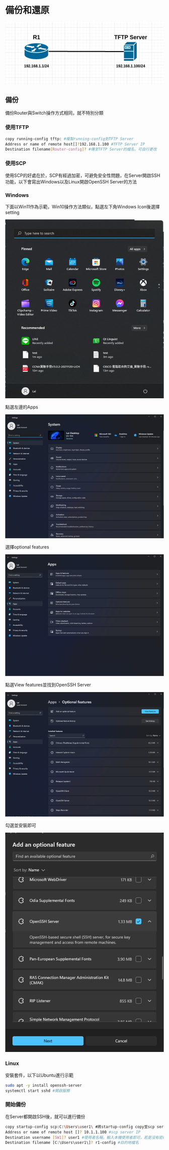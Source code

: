 # 備份和還原 #

![](topology1.png)

## 備份 ##

備份Router與Switch操作方式相同，就不特別分類

### 使用TFTP ###

```bash
copy running-config tftp: #複製running-config到TFTP Server
Address or name of remote host[]?192.168.1.100 #TFTP Server IP
Destination filename[Router-config]? #傳至TFTP Server的檔名，可自行更改
```

### 使用SCP ###

使用SCP的好處在於，SCP有經過加密，可避免安全性問題，在Server開啟SSH功能，以下會寫出Windows以及Linux開啟OpenSSH Server的方法

### Windows ###

下面以Win11作為示範，Win10操作方法類似，點選左下角Windows Icon後選擇setting 

![](windows1.png)

點選左邊的Apps

![](windows2.png)

選擇optional features

![](windows3.png)

點選View features並找到OpenSSH Server

![](windows4.png)

勾選並安裝即可

![](windows5.png)

### Linux ###

安裝套件，以下以Ubuntu進行示範

```bash
sudo apt -y install openssh-server
systemctl start sshd #開啟服務
```

### 開始備份 ###

在Server都開啟SSH後，就可以進行備份

```bash
copy startup-config scp:C:\Users\user1\ #將startup-config copy至scp server，因此練習沒有特別安裝SCP Server軟體，以本機開啟服務作為SCP Server所以須指定目的地路徑，若有安裝軟體的話在軟體中選擇目的地路徑，並使用scp:即可
Address or name of remote host []? 10.1.1.100 #scp server IP
Destination username [SW1]? user1 #使用者名稱，輸入本機使用者即可，若是沒有密碼需新增密碼
Destination filename [C:\Users\user1\]? r1-config #目的地檔名
```


